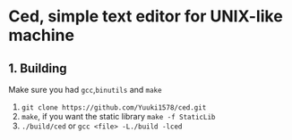 # Ced, simple text editor for UNIX-like machine

## 1. Building
Make sure you had `gcc`,`binutils` and `make`

1. `git clone https://github.com/Yuuki1578/ced.git`
2. `make`, if you want the static library `make -f StaticLib`
3. `./build/ced` or `gcc <file> -L./build -lced`
